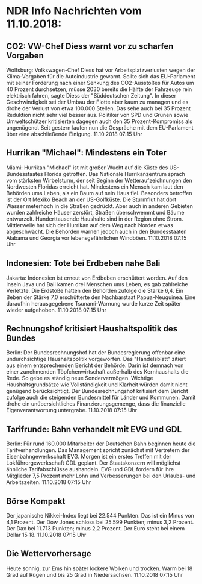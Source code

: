 # NDR Info Nachrichten vom 11.10.2018:


## CO2: VW-Chef Diess warnt vor zu scharfen Vorgaben
Wolfsburg: Volkswagen-Chef Diess hat vor Arbeitsplatzverlusten wegen der Klima-Vorgaben für die Autoindustrie gewarnt. Sollte sich das EU-Parlament mit seiner Forderung nach einer Senkung des CO2-Ausstoßes für Autos um 40 Prozent durchsetzen, müsse 2030 bereits die Hälfte der Fahrzeuge rein elektrisch fahren, sagte Diess der "Süddeutschen Zeitung". In dieser Geschwindigkeit sei der Umbau der Flotte aber kaum zu managen und es drohe der Verlust von etwa 100.000 Stellen. Das sehe auch bei 35 Prozent Reduktion nicht sehr viel besser aus. Politiker von SPD und Grünen sowie Umweltschützer kritisierten dagegen auch den 35 Prozent-Kompromiss als ungenügend. Seit gestern laufen nun die Gespräche mit dem EU-Parlament über eine abschließende Einigung. 11.10.2018 07:15 Uhr 

## Hurrikan "Michael": Mindestens ein Toter
Miami:	Hurrikan "Michael" ist mit großer Wucht auf die Küste des US-Bundesstaates Florida getroffen. Das Nationale Hurrikanzentrum sprach vom stärksten Wirbelsturm, der seit Beginn der Wetteraufzeichnungen den Nordwesten Floridas erreicht hat. Mindestens ein Mensch kam laut den Behörden ums Leben, als ein Baum auf sein Haus fiel. Besonders betroffen ist der Ort Mexiko Beach an der US-Golfküste. Die Sturmflut hat dort Wasser meterhoch in die Straßen gedrückt. Aber auch in anderen Gebieten wurden zahlreiche Häuser zerstört, Straßen überschwemmt und Bäume entwurzelt. Hunderttausende Haushalte sind in der Region ohne Strom. Mittlerweile hat sich der Hurrikan auf dem Weg nach Norden etwas abgeschwächt. Die Behörden warnen jedoch auch in den Bundesstaaten Alabama und Georgia vor lebensgefährlichen Windböen. 11.10.2018 07:15 Uhr 

## Indonesien: Tote bei Erdbeben nahe Bali
Jakarta: Indonesien ist erneut von Erdbeben erschüttert worden. Auf den Inseln Java und Bali kamen drei Menschen ums Leben, es gab zahlreiche Verletzte. Die Erdstöße hatten den Behörden zufolge die Stärke 6,4. Ein Beben der Stärke 7,0 erschütterte den Nachbarstaat Papua-Neuguinea. Eine daraufhin herausgegebene Tsunami-Warnung wurde kurze Zeit später wieder aufgehoben. 11.10.2018 07:15 Uhr 

## Rechnungshof kritisiert Haushaltspolitik des Bundes
Berlin: Der Bundesrechnungshof hat der Bundesregierung offenbar eine undurchsichtige Haushaltspolitik vorgeworfen. Das "Handelsblatt" zitiert aus einem entsprechenden Bericht der Behörde. Darin ist demnach von einer zunehmenden Töpfchenwirtschaft außerhalb des Kernhaushalts die Rede. So gebe es ständig neue Sondervermögen. Wichtige Haushaltsgrundsätze wie Vollständigkeit und Klarheit würden damit nicht genügend berücksichtigt. Der Bundesrechnungshof kritisiert dem Bericht zufolge auch die steigenden Bundesmittel für Länder und Kommunen. Damit drohe ein unübersichtliches Finanzierungsgemenge, dass die finanzielle Eigenverantwortung untergrabe. 11.10.2018 07:15 Uhr 

## Tarifrunde: Bahn verhandelt mit EVG und GDL
Berlin: Für rund 160.000 Mitarbeiter der Deutschen Bahn beginnen heute die Tarifverhandlungen. Das Management spricht zunächst mit Vertretern der Eisenbahngewerkschaft EVG. Morgen ist ein erstes Treffen mit der Lokführergewerkschaft GDL geplant. Der Staatskonzern will möglichst ähnliche Tarifabschlüsse aushandeln. EVG und GDL fordern für ihre Mitglieder 7,5 Prozent mehr Lohn und Verbesserungen bei den Urlaubs- und Arbeitszeiten. 11.10.2018 07:15 Uhr 

## Börse Kompakt
Der japanische Nikkei-Index liegt bei 22.544 Punkten. Das ist ein Minus von 4,1 Prozent. Der Dow Jones schloss bei 25.599 Punkten; minus 3,2 Prozent. Der Dax bei 11.713 Punkten; minus 2,2 Prozent. Der Euro steht bei einem Dollar 15 18. 11.10.2018 07:15 Uhr 

## Die Wettervorhersage
Heute sonnig, zur Ems hin später lockere Wolken und trocken. Warm bei 18 Grad auf Rügen und bis 25 Grad in Niedersachsen. 11.10.2018 07:15 Uhr 
